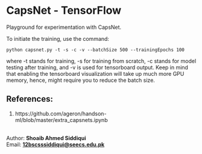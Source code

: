 # CapsNet - TensorFlow

Playground for experimentation with CapsNet.

To initiate the training, use the command:
```
python capsnet.py -t -s -c -v --batchSize 500 --trainingEpochs 100
```
where -t stands for training, -s for training from scratch, -c stands for model testing after training, and -v is used for tensorboard output. Keep in mind that enabling the tensorboard visualization will take up much more GPU memory, hence, might require you to reduce the batch size.

<h2>References:</h2>
<ol>
<li>https://github.com/ageron/handson-ml/blob/master/extra_capsnets.ipynb</li>
</ol>

<br/> Author: <b>Shoaib Ahmed Siddiqui</b>
<br/> Email: <b>12bscsssiddiqui@seecs.edu.pk</b>
